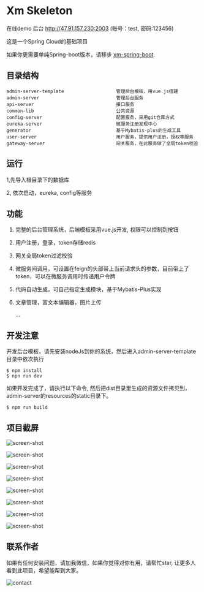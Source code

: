 Xm Skeleton
===================================

在线demo 后台 http://47.91.157.230:2003 (账号：test, 密码:123456)

这是一个Spring Cloud的基础项目

如果你更需要单纯Spring-boot版本，请移步 [xm-spring-boot](https://github.com/xiaomalover/xm-spring-boot "XM Skeleton"). 


目录结构
--------

```
admin-server-template                   管理后台模板，用vue.js搭建
admin-server                            管理后台服务
api-server                              接口服务
common-lib                              公共资源
config-server                           配置服务，采用git仓库方式
eureka-server                           微服务注册发现中心
generator                               基于Mybatis-plus的生成工具
user-server                             用户服务，提供用户注册，授权等服务
gateway-server                          网关服务，在此服务做了全局token校验
```

运行
--------
1,先导入根目录下的数据库

2, 依次启动，eureka, config等服务


功能
-------

1. 完整的后台管理系统，后端模板采用vue.js开发, 权限可以控制到按钮
2. 用户注册，登录，token存储redis
3. 网关全局token过滤校验
4. 微服务间调用，可设置在feign的头部带上当前请求头的参数，目前带上了token，可以在微服务调用时传递用户令牌
5. 代码自动生成，可自己指定生成模块，基于Mybatis-Plus实现
6. 文章管理，富文本编辑器，图片上传

    ...

开发注意
---------
开发后台模板，请先安装nodeJs到你的系统，然后进入admin-server-template目录中依次执行
```
$ npm install
$ npn run dev
```
如果开发完成了，请执行以下命令, 然后把dist目录里生成的资源文件拷贝到，admin-server的resources的static目录下。
```
$ npm run build
```

项目截屏
---------

![screen-shot](screen-shot/1.png)

![screen-shot](screen-shot/2.png)

![screen-shot](screen-shot/3.png)

![screen-shot](screen-shot/4.jpg)

![screen-shot](screen-shot/5.png)

![screen-shot](screen-shot/6.png)

![screen-shot](screen-shot/7.png)

![screen-shot](screen-shot/8.png)


联系作者
---------
如果有任何安装问题，请加我微信，如果你觉得对你有用，请帮忙star, 让更多人看到此项目，希望能帮到大家。

![contact](screen-shot/contact.jpg)
